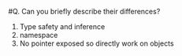 #Q. Can you briefly describe their differences?
1. Type safety and inference
2. namespace
3. No pointer exposed so directly work on objects
